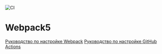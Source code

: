 ![CI](https://github.com/Dan4te/ahj-code/actions/workflows/web.yml/badge.svg)


# Webpack5

[Руководство по настройке Webpack](https://webpack.js.org/guides/)
[Руководство по настройке GitHub Actions](https://docs.github.com/en/actions/quickstart)

